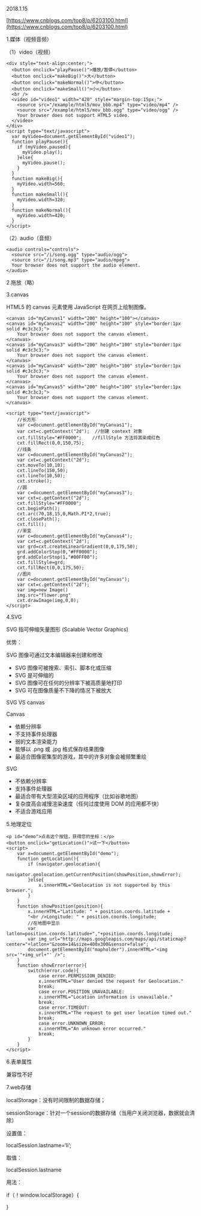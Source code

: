 2018.1.15

[https://www.cnblogs.com/top8/p/6203100.html](https://www.cnblogs.com/top8/p/6203100.html)

1.媒体（视频音频）

（1）video（视频）

```
<div style="text-align:center;">
  <button onclick="playPause()">播放/暂停</button> 
  <button onclick="makeBig()">大</button>
  <button onclick="makeNormal()">中</button>
  <button onclick="makeSmall()">小</button>
  <br /> 
  <video id="video1" width="420" style="margin-top:15px;">
    <source src="/example/html5/mov_bbb.mp4" type="video/mp4" />
    <source src="/example/html5/mov_bbb.ogg" type="video/ogg" />
    Your browser does not support HTML5 video.
  </video>
</div> 
<script type="text/javascript">
  var myVideo=document.getElementById("video1");
  function playPause(){ 
    if (myVideo.paused){
      myVideo.play(); 
    }else{
      myVideo.pause(); 
    }
  }
  function makeBig(){ 
    myVideo.width=560; 
  } 
  function makeSmall(){ 
    myVideo.width=320; 
  } 
  function makeNormal(){ 
    myVideo.width=420; 
  } 
</script>
```

（2）audio（音频）

```
<audio controls="controls">
  <source src="/i/song.ogg" type="audio/ogg">
  <source src="/i/song.mp3" type="audio/mpeg">
  Your browser does not support the audio element.
</audio>
```

2.拖放（略）

3.canvas

HTML5 的 canvas 元素使用 JavaScript 在网页上绘制图像。

```
<canvas id="myCanvas1" width="200" height="100"></canvas>
<canvas id="myCanvas2" width="200" height="100" style="border:1px solid #c3c3c3;">
    Your browser does not support the canvas element.
</canvas>
<canvas id="myCanvas3" width="200" height="100" style="border:1px solid #c3c3c3;">
    Your browser does not support the canvas element.
</canvas>
<canvas id="myCanvas4" width="200" height="100" style="border:1px solid #c3c3c3;">
    Your browser does not support the canvas element.
</canvas>
<canvas id="myCanvas5" width="200" height="100" style="border:1px solid #c3c3c3;">
    Your browser does not support the canvas element.
</canvas>
```

```
<script type="text/javascript">
    //长方形
    var c=document.getElementById("myCanvas1");
    var cxt=c.getContext("2d");  //创建 context 对象
    cxt.fillStyle="#FF0000";    //fillStyle 方法将其染成红色
    cxt.fillRect(0,0,150,75);
    //线条
    var c=document.getElementById("myCanvas2");
    var cxt=c.getContext("2d");
    cxt.moveTo(10,10);
    cxt.lineTo(150,50);
    cxt.lineTo(10,50);
    cxt.stroke();
    //圆
    var c=document.getElementById("myCanvas3");
    var cxt=c.getContext("2d");
    cxt.fillStyle="#FF0000";
    cxt.beginPath();
    cxt.arc(70,18,15,0,Math.PI*2,true);
    cxt.closePath();
    cxt.fill();
    //渐变
    var c=document.getElementById("myCanvas4");
    var cxt=c.getContext("2d");
    var grd=cxt.createLinearGradient(0,0,175,50);
    grd.addColorStop(0,"#FF0000");
    grd.addColorStop(1,"#00FF00");
    cxt.fillStyle=grd;
    cxt.fillRect(0,0,175,50);
    //图片
    var c=document.getElementById("myCanvas");
    var cxt=c.getContext("2d");
    var img=new Image()
    img.src="flower.png"
    cxt.drawImage(img,0,0);
</script>
```

4.SVG

SVG 指可伸缩矢量图形 \(Scalable Vector Graphics\)

优势：

SVG 图像可通过文本编辑器来创建和修改

* SVG 图像可被搜索、索引、脚本化或压缩
* SVG 是可伸缩的
* SVG 图像可在任何的分辨率下被高质量地打印
* SVG 可在图像质量不下降的情况下被放大

SVG  VS   canvas

Canvas

* 依赖分辨率
* 不支持事件处理器
* 弱的文本渲染能力
* 能够以 .png 或 .jpg 格式保存结果图像
* 最适合图像密集型的游戏，其中的许多对象会被频繁重绘

SVG

* 不依赖分辨率
* 支持事件处理器
* 最适合带有大型渲染区域的应用程序（比如谷歌地图）
* 复杂度高会减慢渲染速度（任何过度使用 DOM 的应用都不快）
* 不适合游戏应用

5.地理定位

```
<p id="demo">点击这个按钮，获得您的坐标：</p>
<button onclick="getLocation()">试一下</button>
<script>
    var x=document.getElementById("demo");
    function getLocation(){
        if (navigator.geolocation){
            navigator.geolocation.getCurrentPosition(showPosition,showError);
        }else{
            x.innerHTML="Geolocation is not supported by this browser.";
        }
    }
    function showPosition(position){
        x.innerHTML="Latitude: " + position.coords.latitude + 
        "<br />Longitude: " + position.coords.longitude;    
        //在地图中显示
        var latlon=position.coords.latitude+","+position.coords.longitude;
        var img_url="http://maps.googleapis.com/maps/api/staticmap?center="+latlon+"&zoom=14&size=400x300&sensor=false";
        document.getElementById("mapholder").innerHTML="<img src='"+img_url+"' />";
    }
    function showError(error){
        switch(error.code){
            case error.PERMISSION_DENIED:
            x.innerHTML="User denied the request for Geolocation."
            break;
            case error.POSITION_UNAVAILABLE:
            x.innerHTML="Location information is unavailable."
            break;
            case error.TIMEOUT:
            x.innerHTML="The request to get user location timed out."
            break;
            case error.UNKNOWN_ERROR:
            x.innerHTML="An unknown error occurred."
            break;
        }
    }
</script>
```

6.表单属性

兼容性不好

7.web存储

localStorage：没有时间限制的数据存储；

sessionStorage：针对一个session的数据存储（当用户关闭浏览器，数据就会清除）

设置值：

localSession.lastname=‘li’;

取值：

localSession.lastname

用法：

   if（！window.localStorage）{



  }

